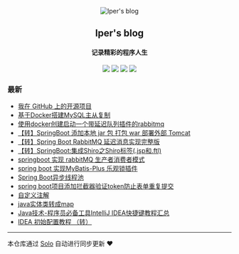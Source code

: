 <p align="center"><img alt="lper's blog" src="https://static.b3log.org/images/brand/solo-32.png"></p><h2 align="center">
lper's blog
</h2>

<h4 align="center">记录精彩的程序人生</h4>
<p align="center"><a title="lper's blog" target="_blank" href="https://github.com/zhang2013lei/solo-blog"><img src="https://img.shields.io/github/last-commit/zhang2013lei/solo-blog.svg?style=flat-square&color=FF9900"></a>
<a title="GitHub repo size in bytes" target="_blank" href="https://github.com/zhang2013lei/solo-blog"><img src="https://img.shields.io/github/repo-size/zhang2013lei/solo-blog.svg?style=flat-square"></a>
<a title="Solo Version" target="_blank" href="https://github.com/b3log/solo/releases"><img src="https://img.shields.io/badge/solo-3.6.7-f1e05a.svg?style=flat-square&color=blueviolet"></a>
<a title="Hits" target="_blank" href="https://github.com/b3log/hits"><img src="https://hits.b3log.org/zhang2013lei/solo-blog.svg"></a></p>

### 最新

* [我在 GitHub 上的开源项目](https://blog.leixj.com/my-github-repos)
* [基于Docker搭建MySQL主从复制](https://blog.leixj.com/articles/2019/11/06/1573007387549.html)
* [使用docker创建启动一个带延迟队列插件的rabbitmq](https://blog.leixj.com/articles/2019/11/06/1573005943312.html)
* [【转】SpringBoot 添加本地 jar 包 打包 war 部署外部 Tomcat](https://blog.leixj.com/articles/2019/11/06/1573004829598.html)
* [【转】Spring Boot RabbitMQ 延迟消息实现完整版](https://blog.leixj.com/articles/2019/11/06/1573004589410.html)
* [【转】SpringBoot:集成Shiro之Shiro标签(.jsp和.ftl)](https://blog.leixj.com/articles/2019/11/06/1573004026156.html)
* [springboot 实现 rabbitMQ 生产者消费者模式](https://blog.leixj.com/articles/2019/10/31/1572524022464.html)
* [spring boot 实现MyBatis-Plus 乐观锁插件](https://blog.leixj.com/articles/2019/10/31/1572523990716.html)
* [Spring Boot异步线程池](https://blog.leixj.com/articles/2019/10/31/1572523958304.html)
* [spring boot项目添加拦截器验证token防止表单重复提交](https://blog.leixj.com/articles/2019/10/31/1572523939250.html)
* [自定义注解](https://blog.leixj.com/articles/2019/10/31/1572523919267.html)
* [java实体类转成map](https://blog.leixj.com/articles/2019/10/31/1572523872330.html)
* [Java技术-程序员必备工具IntelliJ IDEA快捷键教程汇总](https://blog.leixj.com/articles/2019/10/31/1572523849603.html)
* [ IDEA 初始配置教程 （转）](https://blog.leixj.com/articles/2019/10/31/1572523724565.html)



---

本仓库通过 [Solo](https://github.com/b3log/solo) 自动进行同步更新 ❤️ 